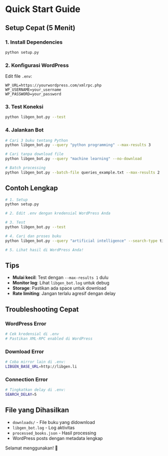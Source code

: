 # Quick Start Guide

## Setup Cepat (5 Menit)

### 1. Install Dependencies
```bash
python setup.py
```

### 2. Konfigurasi WordPress
Edit file `.env`:
```env
WP_URL=https://yourwordpress.com/xmlrpc.php
WP_USERNAME=your_username
WP_PASSWORD=your_password
```

### 3. Test Koneksi
```bash
python libgen_bot.py --test
```

### 4. Jalankan Bot
```bash
# Cari 3 buku tentang Python
python libgen_bot.py --query "python programming" --max-results 3

# Cari tanpa download file
python libgen_bot.py --query "machine learning" --no-download

# Batch processing
python libgen_bot.py --batch-file queries_example.txt --max-results 2
```

## Contoh Lengkap

```bash
# 1. Setup
python setup.py

# 2. Edit .env dengan kredensial WordPress Anda

# 3. Test
python libgen_bot.py --test

# 4. Cari dan proses buku
python libgen_bot.py --query "artificial intelligence" --search-type title --max-results 5

# 5. Lihat hasil di WordPress Anda!
```

## Tips

- **Mulai kecil**: Test dengan `--max-results 1` dulu
- **Monitor log**: Lihat `libgen_bot.log` untuk debug
- **Storage**: Pastikan ada space untuk download
- **Rate limiting**: Jangan terlalu agresif dengan delay

## Troubleshooting Cepat

### WordPress Error
```bash
# Cek kredensial di .env
# Pastikan XML-RPC enabled di WordPress
```

### Download Error
```bash
# Coba mirror lain di .env:
LIBGEN_BASE_URL=http://libgen.li
```

### Connection Error
```bash
# Tingkatkan delay di .env:
SEARCH_DELAY=5
```

## File yang Dihasilkan

- `downloads/` - File buku yang didownload
- `libgen_bot.log` - Log aktivitas
- `processed_books.json` - Hasil processing
- WordPress posts dengan metadata lengkap

Selamat menggunakan! 🎉